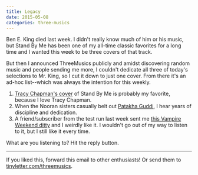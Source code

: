 ```yaml
---
title: Legacy
date: 2015-05-08
categories: three-musics
---
```


 <div>Ben E. King died last week. I didn't really know much of him or his music, but Stand By Me has been one of my all-time classic favorites for a long time and I wanted this week to be three covers of that track.

But then I announced ThreeMusics publicly and amidst discovering random music and people sending me more, I couldn't dedicate all three of today's selections to Mr. King, so I cut it down to just one cover. From there it's an ad-hoc list--which was always the intention for this weekly. </div>

<ol>
	<li>
<a href="https://www.youtube.com/watch?v=DlZxx3elxBE">Tracy Chapman's cover</a> of Stand By Me is probably my favorite, because I love Tracy Chapman. </li>
	<li>When the Nooran sisters casually belt out <a href="https://youtu.be/IfrrIYjKwDU?t=46s">Patakha Guddi</a>, I hear years of discipline and dedication.</li>
	<li>A friend/subscriber from the test run last week sent me <a href="https://www.youtube.com/watch?v=7k7ueRrKRmo">this Vampire Weekend ditty</a> and I weirdly like it. I wouldn't go out of my way to listen to it, but I still like it every time.</li>
</ol>
What are you listening to? Hit the reply button. 
 
<hr> If you liked this, forward this email to other enthusiasts! Or send them to <a href="http://tinyletter.com/threemusics">tinyletter.com/threemusics</a>.
